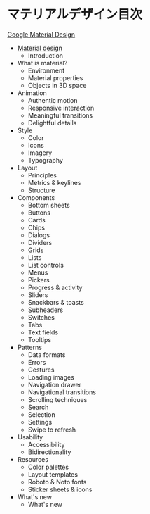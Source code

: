 # マテリアルデザイン目次

[Google Material Design](http://www.google.com/design/spec/material-design/introduction.html)


 * [Material design](https://github.com/albatrosary/material-design-jp/blob/master/README.md#material-design)
   * Introduction
 * What is material?
   * Environment
   * Material properties
   * Objects in 3D space
 * Animation
   * Authentic motion
   * Responsive interaction
   * Meaningful transitions
   * Delightful details
 * Style
   * Color
   * Icons
   * Imagery
   * Typography
 * Layout
   * Principles
   * Metrics & keylines
   * Structure
 * Components
   * Bottom sheets
   * Buttons
   * Cards
   * Chips
   * Dialogs
   * Dividers
   * Grids
   * Lists
   * List controls
   * Menus
   * Pickers
   * Progress & activity
   * Sliders
   * Snackbars & toasts
   * Subheaders
   * Switches
   * Tabs
   * Text fields
   * Tooltips
 * Patterns
   * Data formats
   * Errors
   * Gestures
   * Loading images
   * Navigation drawer
   * Navigational transitions
   * Scrolling techniques
   * Search
   * Selection
   * Settings
   * Swipe to refresh
 * Usability
   * Accessibility
   * Bidirectionality
 * Resources
   * Color palettes
   * Layout templates
   * Roboto & Noto fonts
   * Sticker sheets & icons
 * What's new
   * What's new
